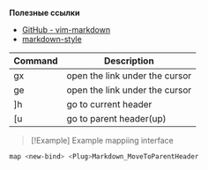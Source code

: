 **Полезные ссылки**
- [GitHub - vim-markdown](https://github.com/preservim/vim-markdown?tab=readme-ov-file)
- [markdown-style](https://cirosantilli.com/markdown-style-guide/#tables)

| Command | Description                    |
|---------|--------------------------------|
| gx      | open the link under the cursor |
| ge      | open the link under the cursor |
| ]h      | go to current header           |
| [u      | go to parent header(up)        |

>[!Example] Example mappiing interface
```sh
map <new-bind> <Plug>Markdown_MoveToParentHeader
```









